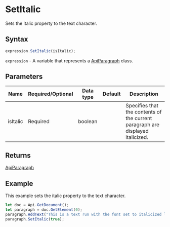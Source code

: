# SetItalic

Sets the italic property to the text character.

## Syntax

```javascript
expression.SetItalic(isItalic);
```

`expression` - A variable that represents a [ApiParagraph](../ApiParagraph.md) class.

## Parameters

| **Name** | **Required/Optional** | **Data type** | **Default** | **Description** |
| ------------- | ------------- | ------------- | ------------- | ------------- |
| isItalic | Required | boolean |  | Specifies that the contents of the current paragraph are displayed italicized. |

## Returns

[ApiParagraph](../../ApiParagraph/ApiParagraph.md)

## Example

This example sets the italic property to the text character.

```javascript editor-docx
let doc = Api.GetDocument();
let paragraph = doc.GetElement(0);
paragraph.AddText("This is a text run with the font set to italicized letters.");
paragraph.SetItalic(true);
```
